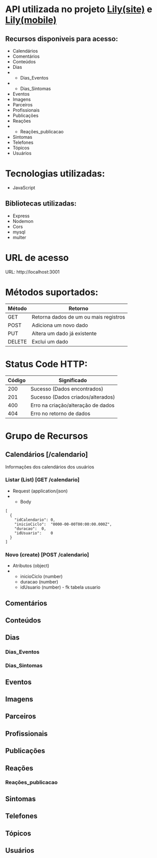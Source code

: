 # API utilizada no projeto [Lily(site)](https://github.com/rramoss2/lilyV2) e [Lily(mobile)](https://github.com/Nicagab/lilyMobile)

## Recursos disponiveis para acesso: 

- Calendários
- Comentários
- Conteúdos
- Dias
- - Dias_Eventos
- - Dias_Sintomas
- Eventos
- Imagens
- Parceiros
- Profissionais
- Publicações
- Reações
- - Reações_publicacao
- Sintomas
- Telefones
- Tópicos
- Usuários

# Tecnologias utilizadas: 

- JavaScript

## Bibliotecas utilizadas:

- Express
- Nodemon
- Cors
- mysql
- multer

# URL de acesso

URL: http://localhost:3001

# Métodos suportados:

| Método | Retorno |
| --- | --- |
| GET | Retorna dados de um ou mais registros |
| POST |Adiciona um novo dado |
| PUT | Altera um dado já existente |
| DELETE | Exclui um dado |

# Status Code HTTP:

| Código | Significado |
| --- | --- |
| 200 | Sucesso (Dados encontrados) |
| 201 | Sucesso (Dados criados/alterados) |
| 400 | Erro na criação/alteração de dados |
| 404 | Erro no retorno de dados |

# Grupo de Recursos

## Calendários [/calendario]

Informações dos calendários dos usuários

### Listar (List) [GET /calendario]

- Request (application/json)
- - Body
 
```
[
  {
    "idCalendario": 0,
    "inicioCiclo":	"0000-00-00T00:00:00.000Z",
    "duracao":	0,
    "idUsuario":	0
  }
]
```

### Novo (create) [POST /calendario]

- Atributos (object)
- - inicioCiclo (number)
  - duracao (number)
  - idUsuario (number) - fk tabela usuario
## Comentários
## Conteúdos
## Dias
### Dias_Eventos
### Dias_Sintomas
## Eventos
## Imagens
## Parceiros
## Profissionais
## Publicações
## Reações
### Reações_publicacao
## Sintomas
## Telefones
## Tópicos
## Usuários
